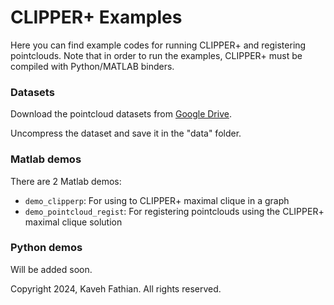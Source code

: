 # CLIPPER+ Examples

Here you can find example codes for running CLIPPER+ and registering pointclouds. Note that in order to run the examples, CLIPPER+ must be compiled with Python/MATLAB binders.

### Datasets

Download the pointcloud datasets from [Google Drive](https://drive.google.com/drive/folders/1-SshbPvfBeVXw3r7OazfwO0A1kwNSy23?usp=sharing).

Uncompress the dataset and save it in the "data" folder.


### Matlab demos

There are 2 Matlab demos:
- `demo_clipperp`: For using to CLIPPER+ maximal clique in a graph
- `demo_pointcloud_regist`: For registering pointclouds using the CLIPPER+ maximal clique solution


### Python demos

Will be added soon.


Copyright 2024, Kaveh Fathian. All rights reserved.
		
